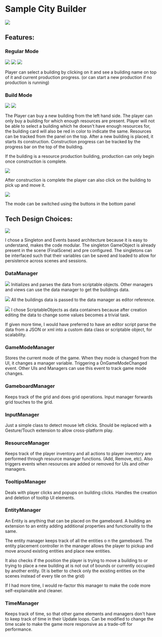 # Sample City Builder
![](https://raw.githubusercontent.com/opeious/test-city-builder/master/SampleImages/6.png)

## Features:
### Regular Mode

![](https://raw.githubusercontent.com/opeious/test-city-builder/master/SampleImages/1.png) ![](https://raw.githubusercontent.com/opeious/test-city-builder/master/SampleImages/2.png) ![](https://raw.githubusercontent.com/opeious/test-city-builder/master/SampleImages/5.png)

Player can select a building by clicking on it and see a building name on top of it and current production progress. (or can start a new production if no production is running)

### Build Mode

![](https://raw.githubusercontent.com/opeious/test-city-builder/master/SampleImages/8.png)
![](https://raw.githubusercontent.com/opeious/test-city-builder/master/SampleImages/3.png)

The Player can buy a new building from the left hand side. The player can only buy a building for which enough resources are present. Player will not be able to select a building which he doesn't have enough resources for, the building card will also be red in color to indicate the same. Resources can be tracked from the panel on the top. After a new building is placed, it starts its construction. Construction progress can be tracked by the progress bar on the top of the building.

If the building is a resource production building, production can only begin once construction is complete.

![](https://raw.githubusercontent.com/opeious/test-city-builder/master/SampleImages/4.png)

After construction is complete the player can also click on the building to pick up and move it.

![](https://raw.githubusercontent.com/opeious/test-city-builder/master/SampleImages/7.png)

The mode can be switched using the buttons in the bottom panel


## Tech Design Choices:

![](https://raw.githubusercontent.com/opeious/test-city-builder/master/SampleImages/11.png)

I chose a Singleton and Events based architecture because it is easy to understand, makes the code modular. The singleton GameObject is already present in the scene (FinalScene) and pre configured. The singletons can be interfaced such that their variables can be saved and loaded to allow for persistence across scenes and sessions.

### DataManager
![](https://raw.githubusercontent.com/opeious/test-city-builder/master/SampleImages/9.png)
Initializes and parses the data from scriptable objects. Other managers and views can use the data manager to get the buildings data.

![](https://raw.githubusercontent.com/opeious/test-city-builder/master/SampleImages/10.png)
All the buildings data is passed to the data manager as editor reference.

![](https://raw.githubusercontent.com/opeious/test-city-builder/master/SampleImages/11.png)
I chose ScriptableObjects as data containers because after creation editing the data to change some values becomes a trivial task.

If given more time, I would have preferred to have an editor script parse the data from a JSON or xml into a custom data class or scriptable object, for scalability.

### GameModeManager
Stores the current mode of the game. When they mode is changed from the UI, it changes a manager variable. Triggering a OnGameModeChanged event. Other UIs and Managers can use this event to track game mode changes.

### GameboardManager
Keeps track of the grid and does grid operations. Input manager forwards grid touches to the grid.

### InputManager
Just a simple class to detect mouse left clicks. Should be replaced with a Gesture/Touch extension to allow cross-platform play.

### ResourceManager
Keeps track of the player inventory and all actions to player inventory are performed through resource manager functions. (Add, Remove, etc). Also triggers events when resources are added or removed for UIs and other managers.

### TooltipsManager
Deals with player clicks and popups on building clicks. Handles the creation and deletion of tooltip UI elements. 

### EntityManager
An Entity is anything that can be placed on the gameboard. A building an extension to an entity adding additional properties and functionality to the same.

The entity manager keeps track of all the entities o n the gameboard. The entity placement controller in the manager allows the player to pickup and move around existing entities and place new entities.

It also checks if the position the player is trying to move a building to or trying to place a new building at is not out of bounds or currently occupied by another entity. (It is better to check only the existing entities on the scenes instead of every tile on the grid)

If I had more time, I would re-factor this manager to make the code more self-explainable and cleaner.

### TimeManager
Keeps track of time, so that other game elements and managers don't have to keep track of time in their Update loops. Can be modified to change the time scale to make the game more responsive as a trade-off for performance.